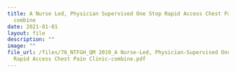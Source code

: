 ```yaml
---
title: A Nurse Led, Physician Supervised One Stop Rapid Access Chest Pain Clinic
  combine
date: 2021-01-01
layout: file
description: ""
image: ""
file_url: /files/76_NTFGH_QM 2019_A Nurse-Led, Physician-Supervised One-Stop
  Rapid Access Chest Pain Clinic-combine.pdf
---
```

